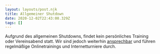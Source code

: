 ```yaml
---
layout: layouts/post.njk
title: Allgemeiner Shutdown
date: 2020-12-02T22:43:00.329Z
tags: []
---
```

Aufgrund des allgemeinen Shutdowns, findet kein persönliches Training oder Vereinsabend statt. Wir sind jedoch weiterhin [ansprechbar](https://www.psv-schach.de/contact/) und führen regelmäßige Onlinetrainings und Internetturniere durch.